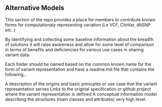 Alternative Models
--

This section of the repo provides a place for members to contribute known forms for computationaly representing variation (i.e VCF, ClinVar, dbSNP etc..)

By identifying and collecting some baseline information about the breadth of solutions it will raise awareness and allow for some level of comparison in terms of benefits and deficiencies for various use cases in sharing variant data.

Each folder should be named based on the common known name for the form of variant representation and have a readme.md file that contains the following...

A description of the origins and basic prinicples or use case that the variant representation serves
Links to the original specification or github project where the variant representation is defined
A conceptual information model describing the structures (main classes and attributes) very high level.
